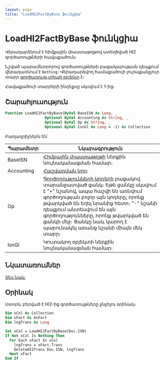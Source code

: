 ```yaml
---
layout: page
title: "LoadHI2FactByBase ֆունկցիա"
---
```

    
# LoadHI2FactByBase ֆունկցիա

Վերադարձնում է հիմքային փաստաթղթով ստեղծված HI2 գործառույթների հավաքածուն։

Նշված պարամետրորով գործառույթների բացակայության դեպքում վերադառնում է `Nothing`։ 
Վերադարձվող համաքածուի յուրաքանչյուր տարր [գործառույթ տիպի օբյեկտ](../../Asfact.html) է։

Հավաքածուի տարրերի ինդեքսը սկսվում է 1-ից։

## Շարահյուսություն

``` vb
Function LoadHI2FactByBase(ByVal BaseISN As Long, _
                  Optional ByVal Accounting As String, _
                  Optional ByVal Op As String, _
                  Optional ByVal IsnGl As Long = -1) As Collection
```

Բաղադրիչներն են՝


| Պարամետր | Նկարագրություն |
|--|--|
| BaseISN | [Հիմքային փաստաթղթի](../../ASFACT/Base.html) ներքին նույնականացման համար։ |
| Accounting | [Հաշվառման կոդ](../../ASFACT/TypeAcc.html): |
| Op | [Գործողությունների կոդերի](../../ASFACT/Op.html) բացակով տարանջատված ցանկ։ Եթե ցանկը սկսվում է "+" նշանով, ապա հաշվի են առնվում գործողության բոլոր այն կոդերը, որոնք թվարկված են եղել նրանից հետո։ "-" նշանի դեպքում անտեսվում են այն գործողությունները, որոնք թվարկված են ցանկի մեջ։ Ցանկը նաև կարող է պարունակել առանց նշանի միայն մեկ տարր։ |
| IsnGl | Կուտակող օբյեկտի ներքին նույնականացման համար։ |

## Նկատառումներ

[Տես նաև](LoadFactByObject.md)

## Օրինակ

Ստորև բերված է HI2-ից գործառույթները ջնջելու օրինակ։

```vb
Dim xCol As Collection
Dim xFact As AsFact
Dim lngTrans As Long

Set xCol = LoadHI2FactByBase(Doc.ISN)
If Not xCol Is Nothing Then
  For Each xFact In xCol
    lngTrans = xFact.Trans
    DeleteHI2Trans Doc.ISN, lngTrans
  Next xFact
End If
```
